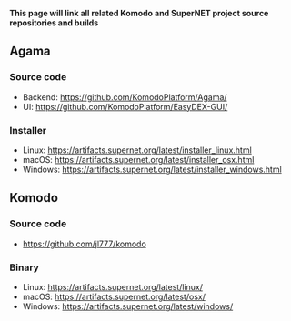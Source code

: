 **This page will link all related Komodo and SuperNET project source repositories and builds**

## Agama
### Source code
* Backend: https://github.com/KomodoPlatform/Agama/
* UI: https://github.com/KomodoPlatform/EasyDEX-GUI/
### Installer
* Linux: https://artifacts.supernet.org/latest/installer_linux.html
* macOS: https://artifacts.supernet.org/latest/installer_osx.html
* Windows: https://artifacts.supernet.org/latest/installer_windows.html

## Komodo
### Source code
* https://github.com/jl777/komodo
### Binary
* Linux: https://artifacts.supernet.org/latest/linux/
* macOS: https://artifacts.supernet.org/latest/osx/
* Windows: https://artifacts.supernet.org/latest/windows/

